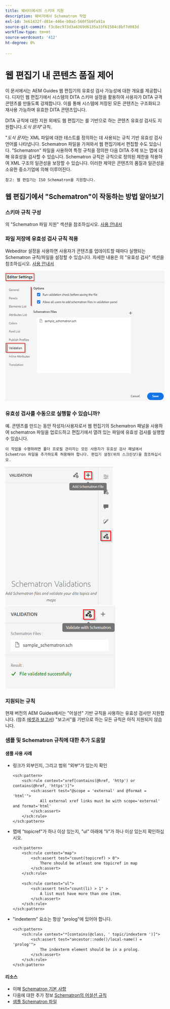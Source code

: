 ```yaml
---
title: 웨비터에서의 스키마 지원
description: 웨비저에서 Schematron 작업
exl-id: 3e61432f-d81e-446e-b0ad-560f5b9fa91a
source-git-commit: f3c8ec973d3a6369d6135a33f61584c8bf7d083d
workflow-type: tm+mt
source-wordcount: '412'
ht-degree: 0%

---
```


# 웹 편집기 내 콘텐츠 품질 제어

이 문서에서는 AEM Guides 웹 편집기의 유효성 검사 가능성에 대한 개요를 제공합니다.
디자인 웹 편집기에서 시스템의 DITA 스키마 설정을 활용하여 사용자가 DITA 규격 콘텐츠를 만들도록 강제합니다. 이를 통해 시스템에 저장된 모든 콘텐츠는 구조화되고 재사용 가능하며 유효한 DITA 콘텐츠입니다.

DITA 규칙에 대한 지원 외에도 웹 편집기는 를 기반으로 하는 콘텐츠 유효성 검사도 지원합니다.*도식 문자*&quot;규칙.

&quot;*도식 문자*&#x200B;는 XML 파일에 대한 테스트를 정의하는 데 사용되는 규칙 기반 유효성 검사 언어를 나타냅니다. Schematron 파일을 가져와서 웹 편집기에서 편집할 수도 있습니다. &quot;Schematron&quot; 파일을 사용하여 특정 규칙을 정의한 다음 DITA 주제 또는 맵에 대해 유효성을 검사할 수 있습니다. Schematron 규칙은 규칙으로 정의된 제한을 적용하여 XML 구조의 일관성을 보장할 수 있습니다. 이러한 제약은 콘텐츠의 품질과 일관성을 소유한 중소기업에 의해 이루어진다.

    참고: 웹 편집기는 ISO Schematron을 지원합니다.


## 웹 편집기에서 &quot;Schematron&quot;이 작동하는 방법 알아보기

### 스키마 규칙 구성

의 &quot;Schematron 파일 지원&quot; 섹션을 참조하십시오. [사용 안내서](https://helpx.adobe.com/content/dam/help/en/xml-documentation-solution/4-2/Adobe-Experience-Manager-Guides_UUID_User-Guide_EN.pdf#page=148)


### 파일 저장에 유효성 검사 규칙 적용

Webeditor 설정을 사용하면 사용자가 콘텐츠를 업데이트할 때마다 실행되는 Schematron 규칙/파일을 설정할 수 있습니다. 자세한 내용은 의 &quot;유효성 검사&quot; 섹션을 참조하십시오. [사용 안내서](https://helpx.adobe.com/content/dam/help/en/xml-documentation-solution/4-2/Adobe-Experience-Manager-Guides_UUID_User-Guide_EN.pdf#page=58)

![웹 편집기 설정에서 규칙 설정](../../../assets/authoring/schematron-editorsettings-validation-tab.png)


### 유효성 검사를 수동으로 실행할 수 있습니까?

예. 콘텐츠를 만드는 동안 작성자/사용자로서 웹 편집기의 Schematron 패널을 사용하여 schematron 파일을 업로드하고 편집기에서 열려 있는 파일에 유효성 검사를 실행할 수 있습니다.

    이 작업을 수행하려면 폴더 프로필 관리자는 모든 사용자가 유효성 검사 패널에서 Schemtron 파일을 추가하도록 허용해야 합니다. 편집기 설정(위의 스크린샷)을 참조하십시오.

![스키마 파일 선택](../../../assets/authoring/schematron-rightpanel-validation-addsch.png)
![유효성 검사 실행](../../../assets/authoring/schematron-rightpanel-validation-runsch.png)


### 지원되는 규칙

현재 버전의 AEM Guides에서는 &quot;어설션&quot; 기반 규칙을 사용하는 유효성 검사만 지원합니다. (참조 [에셋과 보고서](https://schematron.com/document/205.html)) &quot;보고서&quot;를 기반으로 하는 모든 규칙은 아직 지원되지 않습니다.


### 샘플 및 Schematron 규칙에 대한 추가 도움말

#### 샘플 사용 사례

- 링크가 외부인지, 그리고 범위 &quot;외부&quot;가 있는지 확인

   ```
   <sch:pattern>
       <sch:rule context="xref[contains(@href, 'http') or contains(@href, 'https')]">
           <sch:assert test="@scope = 'external' and @format = 'html'">
               All external xref links must be with scope='external' and format='html'
           </sch:assert>
       </sch:rule>
   </sch:pattern>
   ```

- 맵에 &quot;topicref&quot;가 하나 이상 있는지, &quot;ul&quot; 아래에 &quot;li&quot;가 하나 이상 있는지 확인하십시오.

   ```
   <sch:pattern>
       <sch:rule context="map">
           <sch:assert test="count(topicref) > 0">
               There should be atleast one topicref in map
           </sch:assert>
       </sch:rule>
   
       <sch:rule context="ul">
           <sch:assert test="count(li) > 1" >
               A list must have more than one item.
           </sch:assert>
       </sch:rule>
   </sch:pattern>
   ```

- &quot;indexterm&quot; 요소는 항상 &quot;prolog&quot;에 있어야 합니다.

   ```
   <sch:pattern>
       <sch:rule context="*[contains(@class, ' topic/indexterm ')]">
           <sch:assert test="ancestor::node()/local-name() = 'prolog'">
               The indexterm element should be in a prolog.
           </sch:assert>
       </sch:rule>
   </sch:pattern>
   ```

#### 리소스

- 이해  [Schematron 기본 사항](https://da2022.xatapult.com/#what-is-schematron)
- 다음에 대한 추가 정보 [Schematron의 어설션 규칙](https://www.xml.com/pub/a/2003/11/12/schematron.html#Assertions)
- [샘플 Schematron 파일](../../../assets/authoring/sample_schematron.sch)
